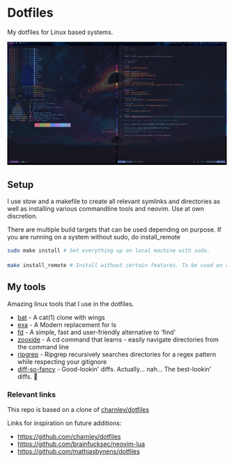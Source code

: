 # Dotfiles

My dotfiles for Linux based systems.

![desktop](https://raw.githubusercontent.com/Strandgaard96/dotfiles/main/desktop.png)

## Setup

I use stow and a makefile to create all relevant symlinks and directories as well as installing various commandline tools and neovim. Use at own discretion.

There are multiple build targets that can be used depending on purpose. If you are running on a system without sudo, do install_remote

```bash
sudo make install # Set everything up on local machine with sudo.

make install_remote # Install without certain features. To be used on remote to prevent compiler and version issues that can not be fixed without sudo.
```

## My tools

Amazing linux tools that I use in the dotfiles.

- [bat](https://github.com/sharkdp/bat) - A cat(1) clone with wings
- [exa](https://github.com/ogham/exa) - A Modern replacement for ls
- [fd](https://github.com/sharkdp/fd) - A simple, fast and
  user-friendly alternative to 'find'
- [zooxide](https://github.com/ajeetdsouza/zoxide) - A cd command that learns - easily navigate directories
  from the command line
- [ripgrep](https://github.com/BurntSushi/ripgrep) - Ripgrep
  recursively searches directories for a regex pattern while
  respecting your gitignore
- [diff-so-fancy](https://github.com/so-fancy/diff-so-fancy) - Good-lookin' diffs. Actually... nah... The
  best-lookin' diffs. 🎉

### Relevant links

This repo is based on a clone of
[charnley/dotfiles](https://github.com/charnley/dotfiles)

Links for inspiration on future additions:

- <https://github.com/charnley/dotfiles>
- <https://github.com/brainfucksec/neovim-lua>
- <https://github.com/mathiasbynens/dotfiles>

